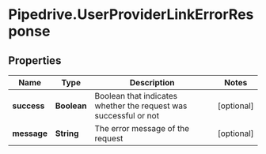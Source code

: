 # Pipedrive.UserProviderLinkErrorResponse

## Properties

Name | Type | Description | Notes
------------ | ------------- | ------------- | -------------
**success** | **Boolean** | Boolean that indicates whether the request was successful or not | [optional] 
**message** | **String** | The error message of the request | [optional] 


